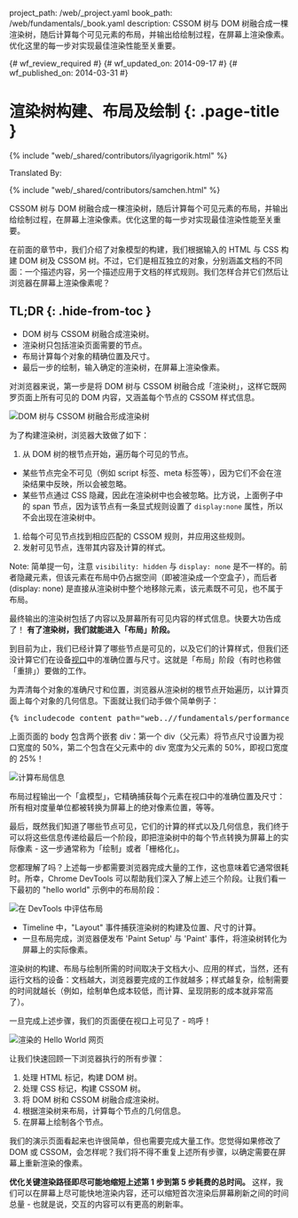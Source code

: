 project_path: /web/_project.yaml
book_path: /web/fundamentals/_book.yaml
description: CSSOM 树与 DOM 树融合成一棵渲染树，随后计算每个可见元素的布局，并输出给绘制过程，在屏幕上渲染像素。优化这里的每一步对实现最佳渲染性能至关重要。

{# wf_review_required #}
{# wf_updated_on: 2014-09-17 #}
{# wf_published_on: 2014-03-31 #}

# 渲染树构建、布局及绘制 {: .page-title }

{% include "web/_shared/contributors/ilyagrigorik.html" %}


Translated By: 

{% include "web/_shared/contributors/samchen.html" %}



CSSOM 树与 DOM 树融合成一棵渲染树，随后计算每个可见元素的布局，并输出给绘制过程，在屏幕上渲染像素。优化这里的每一步对实现最佳渲染性能至关重要。


在前面的章节中，我们介绍了对象模型的构建，我们根据输入的 HTML 与 CSS 构建 DOM 树及 CSSOM 树。不过，它们是相互独立的对象，分别涵盖文档的不同面：一个描述内容，另一个描述应用于文档的样式规则。我们怎样合并它们然后让浏览器在屏幕上渲染像素呢？

## TL;DR {: .hide-from-toc }
- DOM 树与 CSSOM 树融合成渲染树。
- 渲染树只包括渲染页面需要的节点。
- 布局计算每个对象的精确位置及尺寸。
- 最后一步的绘制，输入确定的渲染树，在屏幕上渲染像素。


对浏览器来说，第一步是将 DOM 树与 CSSOM 树融合成「渲染树」，这样它既网罗页面上所有可见的 DOM 内容，又涵盖每个节点的 CSSOM 样式信息。

<img src="images/render-tree-construction.png" alt="DOM 树与 CSSOM 树融合形成渲染树" class="center">

为了构建渲染树，浏览器大致做了如下：

1. 从 DOM 树的根节点开始，遍历每个可见的节点。
  * 某些节点完全不可见（例如 script 标签、meta 标签等），因为它们不会在渲染结果中反映，所以会被忽略。
  * 某些节点通过 CSS 隐藏，因此在渲染树中也会被忽略。比方说，上面例子中的 span 节点，因为该节点有一条显式规则设置了 `display:none` 属性，所以不会出现在渲染树中。
1. 给每个可见节点找到相应匹配的 CSSOM 规则，并应用这些规则。
2. 发射可见节点，连带其内容及计算的样式。

<!-- TODO: Verify note type! -->
Note: 简单提一句，注意 `visibility: hidden` 与 `display: none` 是不一样的。前者隐藏元素，但该元素在布局中仍占据空间（即被渲染成一个空盒子），而后者 (display: none) 是直接从渲染树中整个地移除元素，该元素既不可见，也不属于布局。

最终输出的渲染树包括了内容以及屏幕所有可见内容的样式信息。快要大功告成了！ **有了渲染树，我们就能进入「布局」阶段。**

到目前为止，我们已经计算了哪些节点是可见的，以及它们的计算样式，但我们还没计算它们在设备[视口]({{site.fundamentals}}/layouts/rwd-fundamentals/set-the-viewport.html)中的准确位置与尺寸。这就是「布局」阶段（有时也称做「重排」）要做的工作。

为弄清每个对象的准确尺寸和位置，浏览器从渲染树的根节点开始遍历，以计算页面上每个对象的几何信息。下面就让我们动手做个简单例子：

<pre class="prettyprint">
{% includecode content_path="web..//fundamentals/performance/critical-rendering-path/_code/nested.html" region_tag="full" %}
</pre>

上面页面的 body 包含两个嵌套 div：第一个 div（父元素）将节点尺寸设置为视口宽度的 50%，第二个包含在父元素中的 div 宽度为父元素的 50%，即视口宽度的 25%！

<img src="images/layout-viewport.png" alt="计算布局信息" class="center">

布局过程输出一个「盒模型」，它精确捕获每个元素在视口中的准确位置及尺寸：所有相对度量单位都被转换为屏幕上的绝对像素位置，等等。

最后，既然我们知道了哪些节点可见，它们的计算的样式以及几何信息，我们终于可以将这些信息传递给最后一个阶段，即把渲染树中的每个节点转换为屏幕上的实际像素 - 这一步通常称为「绘制」或者「栅格化」。

您都理解了吗？上述每一步都需要浏览器完成大量的工作，这也意味着它通常很耗时。所幸，Chrome DevTools 可以帮助我们深入了解上述三个阶段。让我们看一下最初的 "hello world" 示例中的布局阶段：

<img src="images/layout-timeline.png" alt="在 DevTools 中评估布局" class="center">

* Timeline 中，"Layout" 事件捕获渲染树的构建及位置、尺寸的计算。
* 一旦布局完成，浏览器便发布 'Paint Setup' 与 'Paint' 事件，将渲染树转化为屏幕上的实际像素。

渲染树的构建、布局与绘制所需的时间取决于文档大小、应用的样式，当然，还有运行文档的设备：文档越大，浏览器要完成的工作就越多；样式越复杂，绘制需要的时间就越长（例如，绘制单色成本较低，而计算、呈现阴影的成本就非常高了）。

一旦完成上述步骤，我们的页面便在视口上可见了 - 呜呼！

<img src="images/device-dom-small.png" alt="渲染的 Hello World 网页" class="center">

让我们快速回顾一下浏览器执行的所有步骤：

1. 处理 HTML 标记，构建 DOM 树。
2. 处理 CSS 标记，构建 CSSOM 树。
3. 将 DOM 树和 CSSOM 树融合成渲染树。
4. 根据渲染树来布局，计算每个节点的几何信息。
5. 在屏幕上绘制各个节点。

我们的演示页面看起来也许很简单，但也需要完成大量工作。您觉得如果修改了 DOM 或 CSSOM，会怎样呢？我们将不得不重复上述所有步骤，以确定需要在屏幕上重新渲染的像素。

**优化关键渲染路径即尽可能地缩短上述第 1 步到第 5 步耗费的总时间。** 这样，我们可以在屏幕上尽可能快地渲染内容，还可以缩短首次渲染后屏幕刷新之间的时间总量 - 也就是说，交互的内容可以有更高的刷新率。




